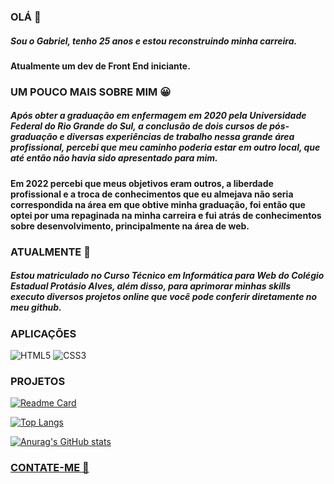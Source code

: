 ### OLÁ 👋

##### Sou o Gabriel, tenho 25 anos e estou reconstruindo minha carreira.
#### Atualmente um dev de Front End iniciante.

### UM POUCO MAIS SOBRE MIM 😀

##### Após obter a graduação em enfermagem em 2020 pela Universidade Federal do Rio Grande do Sul, a conclusão de dois cursos de pós-graduação e diversas experiências de trabalho nessa grande área profissional, percebi que meu caminho poderia estar em outro local, que até então não havia sido apresentado para mim.

#### Em 2022 percebi que meus objetivos eram outros, a liberdade profissional e a troca de conhecimentos que eu almejava não seria correspondida na área em que obtive minha graduação, foi então que optei por uma repaginada na minha carreira e fui atrás de conhecimentos sobre desenvolvimento, principalmente na área de web.

### ATUALMENTE 📅

##### Estou matriculado no Curso Técnico em Informática para Web do Colégio Estadual Protásio Alves, além disso, para aprimorar minhas skills executo diversos projetos online que você pode conferir diretamente no meu github. 

### APLICAÇÕES

![HTML5](https://img.shields.io/badge/HTML5-E34F26?style=for-the-badge&logo=html5&logoColor=white)
![CSS3](https://img.shields.io/badge/CSS3-1572B6?style=for-the-badge&logo=css3&logoColor=white)

### PROJETOS

[![Readme Card](https://github-readme-stats.vercel.app/api/pin/?username=gabrielisboa&repo=maratona-explorer
)](https://github.com/anuraghazra/github-readme-stats)

[![Top Langs](https://github-readme-stats.vercel.app/api/top-langs/?username=gabrielisboa&layout=compact)](https://github.com/anuraghazra/github-readme-stats)

[![Anurag's GitHub stats](https://github-readme-stats.vercel.app/api?username=gabrielisboa&theme=dracula)](https://github.com/anuraghazra/github-readme-stats)

### <a href="https://gabrielisboa.github.io/Contate-me/" target="_blank"> CONTATE-ME 📧 </a>
